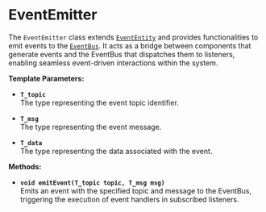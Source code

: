 # EventEmitter

The `EventEmitter` class extends [`EventEntity`](evententity.md) and provides functionalities to emit events to the [`EventBus`](eventbus.md). It acts as a bridge between components that generate events and the EventBus that dispatches them to listeners, enabling seamless event-driven interactions within the system.

**Template Parameters:**

* **`T_topic`**\
  The type representing the event topic identifier.

* **`T_msg`**\
  The type representing the event message.

* **`T_data`**\
  The type representing the data associated with the event.

**Methods:**

* **`void emitEvent(T_topic topic, T_msg msg)`**\
  Emits an event with the specified topic and message to the EventBus, triggering the execution of event handlers in subscribed listeners.
